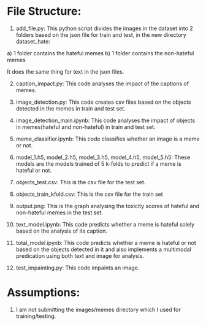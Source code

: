 # File Structure:

1) add_file.py: This python script divides the images in the dataset into 2 folders based on the json file for train and test, in the new directory dataset_hate:

a) 1 folder contains the hateful memes
b) 1 folder contains the non-hateful memes

It does the same thing for text in the json files.

2) caption_impact.py: This code analyses the impact of the captions of memes.

3) image_detection.py: This code creates csv files based on the objects detected in the memes in train and test set.

4) image_detection_main.ipynb: This code analyses the impact of objects in memes(hateful and non-hateful) in train and test set.

5) meme_classifier.ipynb: This code classifies whether an image is a meme or not.

6) model_1.h5, model_2.h5, model_3.h5, model_4.h5, model_5.h5: These models are the models trained of 5 k-folds to predict if a meme is hateful or not.

7) objects_test.csv: This is the csv file for the test set.

8) objects_train_kfold.csv: This is the csv file for the train set

9) output.png: This is the graph analysing the toxicity scores of hateful and non-hateful memes in the test set.

10) text_model.ipynb: This code predicts whether a meme is hateful solely based on the analysis of its caption.

11) total_model.ipynb: This code predicts whether a meme is hateful or not based on the objects detected in it and also implements a multimodal predication using both text and image for analysis.

12) test_impainting.py: This code impaints an image.

# Assumptions:

1) I am not submitting the images/memes directory which I used for training/testing.



